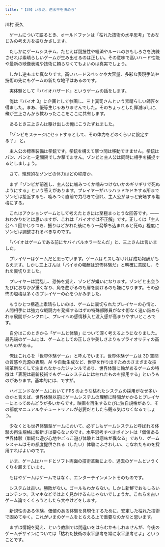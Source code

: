 ```yaml
---
title: "【39】いまだ、逆水平を決めろ"
---
```



川村 泰久


　ゲームについて語るとき、オールドファンは「枯れた技術の水平思考」でおなじみの考え方を振りかざします。

　たしかにゲームシステム、たとえば競技性や経済やルールのおもしろさを洗練させれば素晴らしいゲームが生み出せるのは正しい。その意味で高いハード性能や最新の映像表現や技術に頼らなくてもよいのは真実でしょう。

　しかし逆もまた真なりです。高いハードスペックや大容量、多彩な表現手法や技術の先にもゲームの新たな地平はあるのです。

　実体験として『バイオハザード』というゲームの話をします。

　俺は『バイオ 3』に企画として参画し、三上真司さんという素晴らしい師匠を得ました。まあ、優等生じゃありませんでした。そのちょっとした罪滅ぼしに、俺が三上さんから教わったここをここに共有します。

　あるとき三上さんは駆け出しの俺にこうたずねました。

　「ゾンビをステージにセットするとして、その体力をどのくらいに設定する？」 と。

　主人公の標準装備は拳銃です。拳銃を構えて撃つ間は移動できません。拳銃はパン、パンと一定間隔でしか撃てません。ゾンビと主人公は同時に相手を捕捉するとしましょう。

　さて、理想的なゾンビの体力はどの程度か。

　まず「ゾンビが前進し、主人公に噛みつくか噛みつけないかのギリギリで死ぬようにする」という答えがあります。プレイヤーがハラハラドキドキする所までゾンビは接近するも、噛みつく直前で力尽きて倒れ、主人公がほっと安堵する塩梅にする。

　これはアクションゲームとして考えたときには至極まっとうな回答です。——おわかりだとは思いますが、これは「バイオでは不正解」です。正しくは「主人公へ 1 回かじりつき、振りほどかれた後にもう一発撃ち込まれると死ぬ」程度にゾンビは調整されるべきなのです。

　「バイオはゲームである前にサバイバルホラーなんだ」と、三上さんは言いました。

　プレイヤーはゲームだと思っています。ゲームはミスしなければ成功報酬がもらえます。しかし三上さんは「バイオの報酬は恐怖体験だ」と明確に意図し、それを裏切りました。

　プレイヤーは混乱し、恐怖を覚え、ゾンビが嫌いになります。ゾンビと出会うたびにおなかが重くなり、角を曲がるのも扉を開けるのも嫌になります。その恐怖の塩梅は多くのプレイヤーの心をつかみました。

　もうひとつ構造上素晴らしいのは、ゲームに裏切られたプレイヤーの心情と、人間相手には強力な戦闘力を発揮するはずの特殊部隊員がなす術なく追い詰められる展開がシンクロし、プレイへの感情移入と没入感が高まりやすいところです。

　自分はこのときから「ゲームと体験」について深く考えるようになりました。最先端のゲームには、ゲームとしての正しさや美しさよりもプライオリティの高いものがある。

　俺はこれらを「世界体験ゲーム」と呼んでいます。世界体験ゲームは 3D 空間の質感や光源の表現、AI や自動生成など、世界を作り出すためのさまざまな技術革新なくして生まれなかったジャンルであり、世界体験に軸があるゲームの特徴は「表現は最新技術でもゲームシステムには枯れたものを採用する」というものがあります。基本的には、ですが。

　ハイエンドなゲームにおいて FPS のような枯れたシステムの採用がなぜ多いのかと言えば、世界体験以前にゲームシステムの理解に時間がかかるとプレイヤーにとってめんどうが多いからです。映画を再生するたびに独自規格があり、その都度マニュアルやチュートリアルが必要だとしたら観る気はなくなるでしょう。

　少なくとも世界体験型ゲームにおいて、必ずしもゲームシステムと呼ばれる体験の再生規格に斬新さは要らないのです。水平思考すべきポイントは「価値ある世界体験（単純な遊び心地やごっこ遊び体験とは意味が異なる」であり、ゲームシステムはその都度提供される（したい）体験にふさわしい、こなれたものを採用すればよいのです。

　いま、ゲームはハードとソフト両面の技術革新により、過去のゲームというくくりを超えています。

　もはやゲームはゲームではなく、エンターテインメントそのものです。

　システムは古い。勝敗がない。ゴールもわからない。しかし新鮮でおもしろいコンテンツ。スマホなどではよく見かけるんじゃないでしょうか。これらを古いゲーム論でくくろうとしたら大やけどをします。

　新規性のある体験、価値のある体験を具現化するために、安定した枯れた技術で固めてゆく。これがいまのゲームをとらえる上で重要なのかなと思います。

　まずは情報を疑え、という教訓では間違いをはらむかもしれませんが、今後のゲームデザインについては「枯れた技術の水平思考を常に水平思考せよ」ということです。
